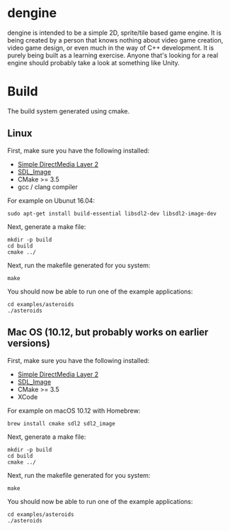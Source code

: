 # dengine

dengine is intended to be a simple 2D, sprite/tile based game engine.
It is being created by a person that knows nothing about video game creation, video game design, or even much in the 
way of C++ development. It is purely being built as a learning exercise. Anyone that's looking for a real engine should
 probably take a look at something like Unity.
 
# Build

The build system generated using cmake.

## Linux

First, make sure you have the following installed:

- [Simple DirectMedia Layer 2](http://libsdl.org/)
- [SDL_Image](https://www.libsdl.org/projects/SDL_image/)
- CMake >= 3.5
- gcc / clang compiler

For example on Ubunut 16.04:

```commandline
sudo apt-get install build-essential libsdl2-dev libsdl2-image-dev
```

Next, generate a make file:

```commandline
mkdir -p build
cd build
cmake ../
```

Next, run the makefile generated for you system:

```commandline
make
```

You should now be able to run one of the example applications:

```commandline
cd examples/asteroids
./asteroids
```

## Mac OS (10.12, but probably works on earlier versions)

First, make sure you have the following installed:

- [Simple DirectMedia Layer 2](http://libsdl.org/)
- [SDL_Image](https://www.libsdl.org/projects/SDL_image/)
- CMake >= 3.5
- XCode

For example on macOS 10.12 with Homebrew:

```commandline
brew install cmake sdl2 sdl2_image
```

Next, generate a make file:

```commandline
mkdir -p build
cd build
cmake ../
```

Next, run the makefile generated for you system:

```commandline
make
```

You should now be able to run one of the example applications:

```commandline
cd examples/asteroids
./asteroids
```
